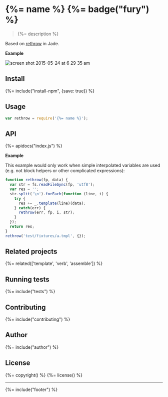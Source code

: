 # {%= name %} {%= badge("fury") %}

> {%= description %}

Based on [rethrow][rethrow] in Jade.

**Example**

![screen shot 2015-05-24 at 6 29 35 am](https://cloud.githubusercontent.com/assets/383994/7787511/a8b8ab90-01de-11e5-9210-709d19a88223.png)

## Install
{%= include("install-npm", {save: true}) %}

## Usage

```js
var rethrow = require('{%= name %}');
```

## API
{%= apidocs("index.js") %}

**Example**

This example would only work when simple interpolated variables are used (e.g. not block helpers or other complicated expressions):

```js
function rethrow(fp, data) {
  var str = fs.readFileSync(fp, 'utf8');
  var res = '';
  str.split('\n').forEach(function (line, i) {
    try {
      res += _.template(line)(data);
    } catch(err) {
      rethrow(err, fp, i, str);
    }
  });
  return res;
}
rethrow('test/fixtures/a.tmpl', {});
```

## Related projects
{%= related(['template', 'verb', 'assemble']) %}  

## Running tests
{%= include("tests") %}

## Contributing
{%= include("contributing") %}

## Author
{%= include("author") %}

## License
{%= copyright() %}
{%= license() %}

***

{%= include("footer") %}

[rethrow]: https://github.com/jadejs/jade/blob/f2a18826a13d52e4038534043dd78f1c3723fa2c/lib/runtime.js#L202
